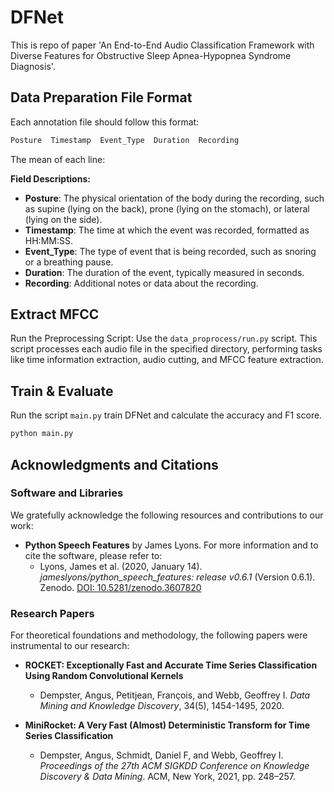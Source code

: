 # DFNet
This is repo of paper 'An End-to-End Audio Classification Framework with Diverse Features for Obstructive Sleep Apnea-Hypopnea Syndrome Diagnosis'.


## Data Preparation File Format

Each annotation file should follow this format:
```bash
Posture  Timestamp  Event_Type  Duration  Recording
```
The mean of each line:

**Field Descriptions:**
- **Posture**: The physical orientation of the body during the recording, such as supine (lying on the back), prone (lying on the stomach), or lateral (lying on the side).
- **Timestamp**: The time at which the event was recorded, formatted as HH:MM:SS.
- **Event_Type**: The type of event that is being recorded, such as snoring or a breathing pause.
- **Duration**: The duration of the event, typically measured in seconds.
- **Recording**: Additional notes or data about the recording.

## Extract MFCC
Run the Preprocessing Script: Use the `data_proprocess/run.py` script. This script processes each audio file in the specified directory, performing tasks like time information extraction, audio cutting, and MFCC feature extraction.

## Train & Evaluate

Run the script `main.py` train DFNet and calculate the accuracy and F1 score.

```bash
python main.py
```

## Acknowledgments and Citations

### Software and Libraries
We gratefully acknowledge the following resources and contributions to our work:

- **Python Speech Features** by James Lyons. For more information and to cite the software, please refer to:
  - Lyons, James et al. (2020, January 14). _jameslyons/python_speech_features: release v0.6.1_ (Version 0.6.1). Zenodo. [DOI: 10.5281/zenodo.3607820](http://doi.org/10.5281/zenodo.3607820)

### Research Papers
For theoretical foundations and methodology, the following papers were instrumental to our research:

- **ROCKET: Exceptionally Fast and Accurate Time Series Classification Using Random Convolutional Kernels**
  - Dempster, Angus, Petitjean, François, and Webb, Geoffrey I. _Data Mining and Knowledge Discovery_, 34(5), 1454-1495, 2020.
  
- **MiniRocket: A Very Fast (Almost) Deterministic Transform for Time Series Classification**
  - Dempster, Angus, Schmidt, Daniel F, and Webb, Geoffrey I. _Proceedings of the 27th ACM SIGKDD Conference on Knowledge Discovery & Data Mining_. ACM, New York, 2021, pp. 248–257.

